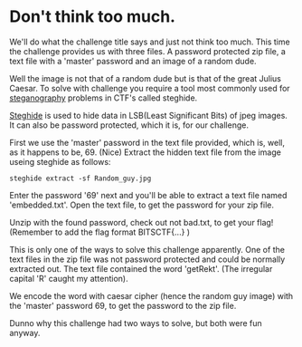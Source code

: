 #  Don't think too much. 

We'll do what the challenge title says and just not think too much. This time the challenge provides us with three files. A password protected zip file, a text file with a 'master' password and an image of a random dude.

Well the image is not that of a random dude but is that of the great Julius Caesar. To solve with challenge you require a tool most commonly used for [steganography](https://en.wikipedia.org/wiki/Steganography) problems in CTF's called steghide.

[Steghide](https://github.com/StefanoDeVuono/steghide) is used to hide data in LSB(Least Significant Bits) of jpeg images. It can also be password protected, which it is, for our challenge.

First we use the 'master' password in the text file provided, which is, well, as it happens to be, 69. (Nice) Extract the hidden text file from the image useing steghide as follows:

```
steghide extract -sf Random_guy.jpg
```

Enter the password '69' next and you'll be able to extract a text file named 'embedded.txt'. Open the text file, to get the password for your zip file.

Unzip with the found password, check out not bad.txt, to get your flag! (Remember to add the flag format BITSCTF{...} )

This is only one of the ways to solve this challenge apparently. One of the text files in the zip file was not password protected and could be normally extracted out. The text file contained the word 'getRekt'. (The irregular capital 'R' caught my attention). 

We encode the word with caesar cipher (hence the random guy image) with the 'master' password 69, to get the password to the zip file.

Dunno why this challenge had two ways to solve, but both were fun anyway.
